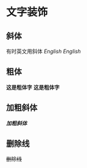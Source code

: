 # 文字装饰

## 斜体

有时英文用斜体
*English*
_English_

## 粗体

**这是粗体字**
__这是粗体字__

## 加粗斜体

***加粗斜体***

## 删除线

~~删除线~~